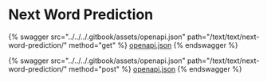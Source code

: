 # Next Word Prediction

{% swagger src="../../../.gitbook/assets/openapi.json" path="/text/text/next-word-prediction/" method="get" %}
[openapi.json](../../../.gitbook/assets/openapi.json)
{% endswagger %}

{% swagger src="../../../.gitbook/assets/openapi.json" path="/text/text/next-word-prediction/" method="post" %}
[openapi.json](../../../.gitbook/assets/openapi.json)
{% endswagger %}
